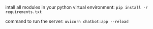 intall all modules in your python virtual environment:
```pip install -r requirements.txt```

command to run the server:
```uvicorn chatbot:app --reload```
